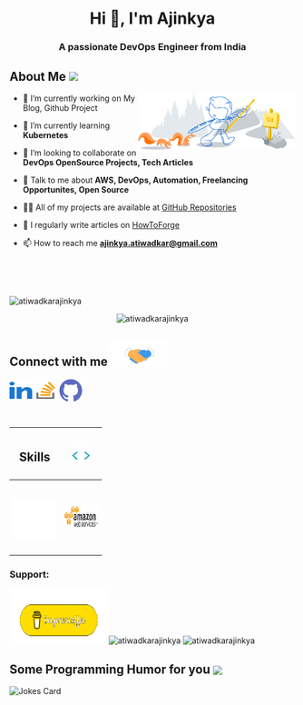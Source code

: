 <h1 align="center">Hi 👋, I'm Ajinkya</h1>
<h3 align="center">A passionate DevOps Engineer from India</h3>

<h2> About Me <img src = "Images/DevOps.gif" width = 100px></h2>

<img width="55%" align="right" alt="Github" src="Images/git-header.svg" />

- 🔭 I’m currently working on My Blog, Github Project

- 🌱 I’m currently learning **Kubernetes**

- 👯 I’m looking to collaborate on **DevOps OpenSource Projects, Tech Articles**

- 💬 Talk to me about **AWS, DevOps, Automation, Freelancing Opportunites, Open Source**

- 👨‍💻 All of my projects are available at [GitHub Repositories](https://github.com/AtiwadkarAjinkya?tab=repositories)

- 📝 I regularly write articles on [HowToForge](https://www.howtoforge.com/author/ajinkya+atiwadkar/)

- 📫 How to reach me **ajinkya.atiwadkar@gmail.com**

<br><br><br>

<p align="left"> <img src="https://komarev.com/ghpvc/?username=atiwadkarajinkya&label=Profile%20views&color=0e75b6&style=flat" alt="atiwadkarajinkya" /> </p>

<p align="center"><img src="https://github-profile-trophy.vercel.app/?username=atiwadkarajinkya&column=3&margin-w=15&margin-h=15" alt="atiwadkarajinkya"/></p>

<h2> Connect with me <img src='Images/handshake.gif' width="100px"> </h2>
<p align="left">
<a href="https://linkedin.com/in/atiwadkarajinkya" target="blank"><img align="center" src="Images/linked-in-alt.svg" alt="atiwadkarajinkya" height="30" width="40" /></a>
<a href="https://stackoverflow.com/users/5295737" target="blank"><img align="center" src="Images/stack-overflow.svg" alt="atiwadkarajinkya" height="30" width="40" /></a>
<a href = 'https://www.github.com/atiwadkarajinkya'> <img align= 'center' src="Images/github.svg" alt="atiwadkarajinkya height="30" width="40" /></a> 
</p>

<br>

<!-- <h2> Skills <img src = "Images/Skills.gif" width = 32px> </h2> -->


| <h2> Skills </h2>   |      <h2> <img src = "Images/skills.gif" width = 32px> </h2>      |
|----------|:-------------:|
|  <h2> <img src = "Images/cloud.gif" width = 75px> </h2> | <p align="left"> <a href="https://aws.amazon.com" target="_blank"> <img src="Images/aws.gif" alt="aws" width="60" height="40"/> </a>   |
<!-- 
<a href="https://azure.microsoft.com/en-in/" target="_blank"> <img src="https://www.vectorlogo.zone/logos/microsoft_azure/microsoft_azure-icon.svg" alt="azure" width="40" height="40"/> -->


<!-- <h3 align="left">Languages and Tools:</h3>
</a> <a href="https://www.gnu.org/software/bash/" target="_blank"> <img src="https://www.vectorlogo.zone/logos/gnu_bash/gnu_bash-icon.svg" alt="bash" width="40" height="40"/> </a> <a href="https://www.chartjs.org" target="_blank"> <img src="https://www.chartjs.org/media/logo-title.svg" alt="chartjs" width="40" height="40"/> </a> <a href="https://www.docker.com/" target="_blank"> <img src="https://raw.githubusercontent.com/devicons/devicon/master/icons/docker/docker-original-wordmark.svg" alt="docker" width="40" height="40"/> </a> <a href="https://cloud.google.com" target="_blank"> <img src="https://www.vectorlogo.zone/logos/google_cloud/google_cloud-icon.svg" alt="gcp" width="40" height="40"/> </a> <a href="https://git-scm.com/" target="_blank"> <img src="https://www.vectorlogo.zone/logos/git-scm/git-scm-icon.svg" alt="git" width="40" height="40"/> </a> <a href="https://golang.org" target="_blank"> <img src="https://raw.githubusercontent.com/devicons/devicon/master/icons/go/go-original.svg" alt="go" width="40" height="40"/> </a> <a href="https://grafana.com" target="_blank"> <img src="https://www.vectorlogo.zone/logos/grafana/grafana-icon.svg" alt="grafana" width="40" height="40"/> </a> <a href="https://www.java.com" target="_blank"> <img src="https://raw.githubusercontent.com/devicons/devicon/master/icons/java/java-original.svg" alt="java" width="40" height="40"/> </a> <a href="https://www.jenkins.io" target="_blank"> <img src="https://www.vectorlogo.zone/logos/jenkins/jenkins-icon.svg" alt="jenkins" width="40" height="40"/> </a> <a href="https://kafka.apache.org/" target="_blank"> <img src="https://www.vectorlogo.zone/logos/apache_kafka/apache_kafka-icon.svg" alt="kafka" width="40" height="40"/> </a> <a href="https://www.elastic.co/kibana" target="_blank"> <img src="https://www.vectorlogo.zone/logos/elasticco_kibana/elasticco_kibana-icon.svg" alt="kibana" width="40" height="40"/> </a> <a href="https://kubernetes.io" target="_blank"> <img src="https://www.vectorlogo.zone/logos/kubernetes/kubernetes-icon.svg" alt="kubernetes" width="40" height="40"/> </a> <a href="https://www.linux.org/" target="_blank"> <img src="https://raw.githubusercontent.com/devicons/devicon/master/icons/linux/linux-original.svg" alt="linux" width="40" height="40"/> </a> <a href="https://www.mysql.com/" target="_blank"> <img src="https://raw.githubusercontent.com/devicons/devicon/master/icons/mysql/mysql-original-wordmark.svg" alt="mysql" width="40" height="40"/> </a> <a href="https://www.nginx.com" target="_blank"> <img src="https://raw.githubusercontent.com/devicons/devicon/master/icons/nginx/nginx-original.svg" alt="nginx" width="40" height="40"/> </a> <a href="https://www.postgresql.org" target="_blank"> <img src="https://raw.githubusercontent.com/devicons/devicon/master/icons/postgresql/postgresql-original-wordmark.svg" alt="postgresql" width="40" height="40"/> </a> <a href="https://postman.com" target="_blank"> <img src="https://www.vectorlogo.zone/logos/getpostman/getpostman-icon.svg" alt="postman" width="40" height="40"/> </a> <a href="https://www.python.org" target="_blank"> <img src="https://raw.githubusercontent.com/devicons/devicon/master/icons/python/python-original.svg" alt="python" width="40" height="40"/> </a> <a href="https://www.ruby-lang.org/en/" target="_blank"> <img src="https://raw.githubusercontent.com/devicons/devicon/master/icons/ruby/ruby-original.svg" alt="ruby" width="40" height="40"/> </a> </p> -->

<h3 align="left">Support:</h3>
<p><a href="https://www.buymeacoffee.com/theAjinkya"> <img align="left" src="Images/coffee.gif" height="100" width="175" alt="theAjinkya" /></a></p><br><br><br><br>

<p float="left">
  <img src="https://github-readme-stats.vercel.app/api?username=atiwadkarajinkya&show_icons=true&locale=en" alt="atiwadkarajinkya" width="400" />

  <img src="https://github-readme-stats.vercel.app/api/top-langs?username=atiwadkarajinkya&show_icons=true&locale=en&layout=compact" alt="atiwadkarajinkya" width="400" />

<!--   <img align="center" src="https://github-readme-streak-stats.herokuapp.com/?user=atiwadkarajinkya&" alt="atiwadkarajinkya" width="450" /> -->
</p>

<p>
<h2> Some Programming Humor for you <img align ='center' src='https://media2.giphy.com/media/UQDSBzfyiBKvgFcSTw/giphy.gif?cid=ecf05e47p3cd513axbek3f56ti3jzizq8hincw20jauyyfyw&rid=giphy.gif' width = '32px'></h2>

![Jokes Card](https://readme-jokes.vercel.app/api?theme=onedark)

</p>
